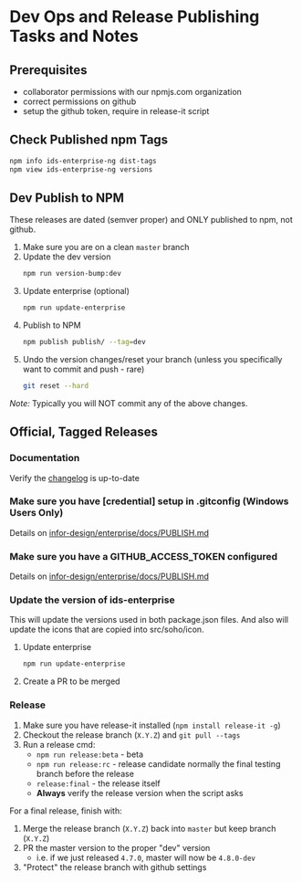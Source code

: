 # Dev Ops and Release Publishing Tasks and Notes

## Prerequisites

- collaborator permissions with our npmjs.com organization
- correct permissions on github
- setup the github token, require in release-it script

## Check Published npm Tags

```bash
npm info ids-enterprise-ng dist-tags
npm view ids-enterprise-ng versions
```

## Dev Publish to NPM

These releases are dated (semver proper) and ONLY published to npm, not github.

1. Make sure you are on a clean `master` branch
1. Update the dev version
    ```sh
    npm run version-bump:dev
    ```
1. Update enterprise (optional)
    ```sh
    npm run update-enterprise
    ```
1. Publish to NPM
    ```sh
    npm publish publish/ --tag=dev
    ```
1. Undo the version changes/reset your branch (unless you specifically want to commit and push - rare)
    ```sh
    git reset --hard
    ```

*Note:* Typically you will NOT commit any of the above changes.

## Official, Tagged Releases

### Documentation

Verify the [changelog](docs/changelog) is up-to-date

### Make sure you have [credential] setup in .gitconfig  (Windows Users Only)

Details on [infor-design/enterprise/docs/PUBLISH.md](https://github.com/infor-design/enterprise/blob/master/docs/PUBLISH.md#make-sure-you-have-credential-setup-in-gitconfig--windows-users-only)

### Make sure you have a GITHUB_ACCESS_TOKEN configured

Details on [infor-design/enterprise/docs/PUBLISH.md](https://github.com/infor-design/enterprise/blob/master/docs/PUBLISH.md#make-sure-you-have-a-github_access_token-configured)

### Update the version of ids-enterprise

This will update the versions used in both package.json files. And also will update the icons that
are copied into src/soho/icon.

1. Update enterprise
    ```sh
    npm run update-enterprise
    ```
1. Create a PR to be merged

### Release

1. Make sure you have release-it installed (`npm install release-it -g`)
1. Checkout the release branch (`X.Y.Z`) and `git pull --tags`
1. Run a release cmd:
    - `npm run release:beta` - beta
    - `npm run release:rc` - release candidate normally the final testing branch before the release
    - `release:final` - the release itself
    - **Always** verify the release version when the script asks

For a final release, finish with:

1. Merge the release branch (`X.Y.Z`) back into `master` but keep branch (`X.Y.Z`)
1. PR the master version to the proper "dev" version
    - i.e. if we just released `4.7.0`, master will now be `4.8.0-dev`
1. "Protect" the release branch with github settings
